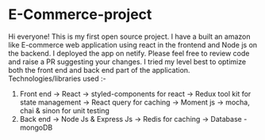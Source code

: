 # E-Commerce-project
Hi everyone! This is my first open source project. I have a built an amazon like E-commerce web application using react in the frontend and Node js on the backend. I deployed the app on netify. Please feel free to review code and raise a PR suggesting your changes. I tried my level best to optimize both the front end and back end part of the application. 
Technologies/libraries used :-                                                                                                                 
1. Front end
   -> React
   -> styled-components for react
   -> Redux tool kit for state management
   -> React query for caching
   -> Moment js
   -> mocha, chai & sinon for unit testing
2. Back end
   -> Node Js & Express Js
   -> Redis for caching
   -> Database - mongoDB
   
   
